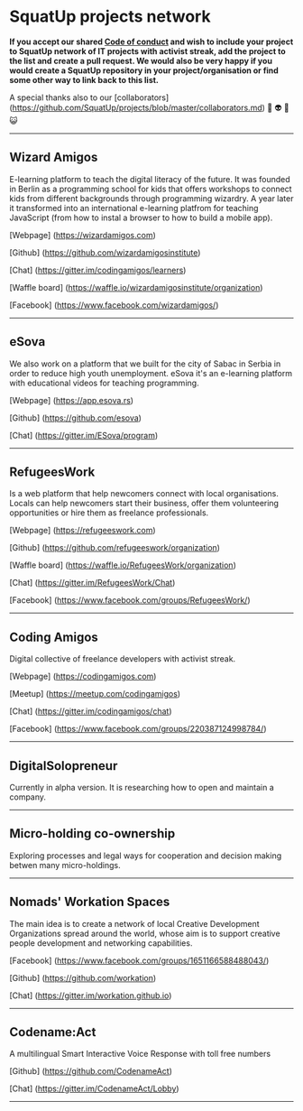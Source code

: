 # SquatUp projects network


**If you accept our shared [Code of conduct](http://berlincodeofconduct.org/) and wish to include your project to SquatUp network of IT projects with activist streak, add the project to the list and create a pull request. We would also be very happy if you would create a SquatUp repository in your project/organisation or find some other way to link back to this list.**

A special thanks also to our [collaborators] (https://github.com/SquatUp/projects/blob/master/collaborators.md) 👻 👽 🤖 😺

---

## Wizard Amigos
E-learning platform to teach the digital literacy of the future. It was founded in Berlin as a programming school for kids that offers workshops to connect kids from different backgrounds through programming wizardry. A year later it transformed into an international e-learning platfrom for teaching JavaScript (from how to instal a browser to how to build a mobile app).

[Webpage] (https://wizardamigos.com)

[Github] (https://github.com/wizardamigosinstitute)

[Chat] (https://gitter.im/codingamigos/learners)

[Waffle board] (https://waffle.io/wizardamigosinstitute/organization)

[Facebook] (https://www.facebook.com/wizardamigos/)

---

## eSova
We also work on a platform that we built for the city of Sabac in Serbia in order to reduce high youth unemployment. eSova it's an e-learning platform with educational videos for teaching programming. 

[Webpage] (https://app.esova.rs)

[Github] (https://github.com/esova)

[Chat] (https://gitter.im/ESova/program)

---

## RefugeesWork
Is a web platform that help newcomers connect with local organisations.  Locals can help newcomers start their business, offer them volunteering opportunities or hire them as freelance professionals.

[Webpage] (https://refugeeswork.com)

[Github] (https://github.com/refugeeswork/organization)

[Waffle board] (https://waffle.io/RefugeesWork/organization)

[Chat] (https://gitter.im/RefugeesWork/Chat)

[Facebook] (https://www.facebook.com/groups/RefugeesWork/)

---

## Coding Amigos
Digital collective of freelance developers with activist streak.

[Webpage] (https://codingamigos.com)

[Meetup] (https://meetup.com/codingamigos)

[Chat] (https://gitter.im/codingamigos/chat)

[Facebook] (https://www.facebook.com/groups/220387124998784/)

---

## DigitalSolopreneur
Currently in alpha version. It is researching how to open and maintain a company.

---

## Micro-holding co-ownership
Exploring processes and legal ways for cooperation and decision making betwen many micro-holdings.

---

## Nomads' Workation Spaces
The main idea is to create a network of local Creative Development Organizations spread around the world, whose aim is to support creative people development and networking capabilities.

[Facebook] (https://www.facebook.com/groups/1651166588488043/)

[Github] (https://github.com/workation)

[Chat] (https://gitter.im/workation.github.io)

---

## Codename:Act
A multilingual Smart Interactive Voice Response with toll free numbers

[Github] (https://github.com/CodenameAct)

[Chat] (https://gitter.im/CodenameAct/Lobby)

---
